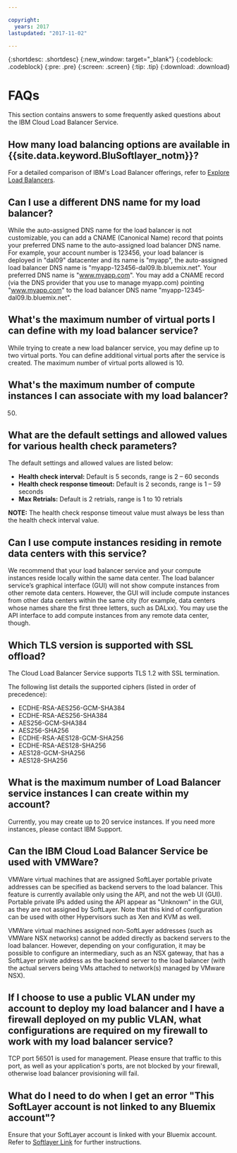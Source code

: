 ```yaml
---

copyright:
  years: 2017
lastupdated: "2017-11-02"

---
```


{:shortdesc: .shortdesc}
{:new_window: target="_blank"}
{:codeblock: .codeblock}
{:pre: .pre}
{:screen: .screen}
{:tip: .tip}
{:download: .download}

# FAQs

This section contains answers to some frequently asked questions about the IBM Cloud Load Balancer Service.

## How many load balancing options are available in {{site.data.keyword.BluSoftlayer_notm}}?

For a detailed comparison of IBM's Load Balancer offerings, refer to [Explore Load Balancers](https://dev-console.bluemix.net/docs/infrastructure/loadbalancer-service/explore-load-balancers.html#explore-load-balancers).

## Can I use a different DNS name for my load balancer?

While the auto-assigned DNS name for the load balancer is not customizable, you can add a CNAME (Canonical Name) record that points your preferred DNS name to the auto-assigned load balancer DNS name. For example, your account number is 123456, your load balancer is deployed in "dal09" datacenter and its name is "myapp", the auto-assigned load balancer DNS name is "myapp-123456-dal09.lb.bluemix.net". Your preferred DNS name is "www.myapp.com". You may add a CNAME record (via the DNS provider that you use to manage myapp.com) pointing "www.myapp.com" to the load balancer DNS name "myapp-12345-dal09.lb.bluemix.net".

## What's the maximum number of virtual ports I can define with my load balancer service?

While trying to create a new load balancer service, you may define up to two virtual ports. You can define additional virtual ports after the service is created. The maximum number of virtual ports allowed is 10. 

## What's the maximum number of compute instances I can associate with my load balancer?

50.

## What are the default settings and allowed values for various health check parameters?

The default settings and allowed values are listed below:

* **Health check interval:** Default is 5 seconds, range is 2 – 60 seconds
* **Health check response timeout:** Default is 2 seconds, range is 1 – 59 seconds
* **Max Retrials:** Default is 2 retrials, range is 1 to 10 retrials

**NOTE:** The health check response timeout value must always be less than the health check interval value. 

## Can I use compute instances residing in remote data centers with this service? 

We recommend that your load balancer service and your compute instances reside locally within the same data center. The load balancer service’s graphical interface (GUI) will not show compute instances from other remote data centers. However, the GUI will include compute instances from other data centers within the same city (for example, data centers whose names share the first three letters, such as DALxx). You may use the API interface to add compute instances from any remote data center, though. 

## Which TLS version is supported with SSL offload?

The Cloud Load Balancer Service supports TLS 1.2 with SSL termination. 

The following list details the supported ciphers (listed in order of precedence):  

* ECDHE-RSA-AES256-GCM-SHA384
* ECDHE-RSA-AES256-SHA384
* AES256-GCM-SHA384
* AES256-SHA256
* ECDHE-RSA-AES128-GCM-SHA256
* ECDHE-RSA-AES128-SHA256
* AES128-GCM-SHA256
* AES128-SHA256

## What is the maximum number of Load Balancer service instances I can create within my account? 

Currently, you may create up to 20 service instances. If you need more instances, please contact IBM Support. 

## Can the IBM Cloud Load Balancer Service be used with VMWare? 

VMWare virtual machines that are assigned SoftLayer portable private addresses can be specified as backend servers to the load balancer. This feature is currently available only using the API, and not the web UI (GUI). Portable private IPs added using the API appear as "Unknown" in the GUI, as they are not assigned by SoftLayer. Note that this kind of configuration can be used with other Hypervisors such as Xen and KVM as well.

VMWare virtual machines assigned non-SoftLayer addresses (such as VMWare NSX networks) cannot be added directly as backend servers to the load balancer. However, depending on your configuration, it may be possible to configure an intermediary, such as an NSX gateway, that has a SoftLayer private address as the backend server to the load balancer (with the actual servers being VMs attached to network(s) managed by VMware NSX).

## If I choose to use a public VLAN under my account to deploy my load balancer and I have a firewall deployed on my public VLAN, what configurations are required on my firewall to work with my load balancer service?

TCP port 56501 is used for management. Please ensure that traffic to this port, as well as your application's ports, are not blocked by your firewall, otherwise load balancer provisioning will fail.

## What do I need to do when I get an error "This SoftLayer account is not linked to any Bluemix account"?

Ensure that your SoftLayer account is linked with your Bluemix account. Refer to [Softlayer Link](https://console.bluemix.net/docs/account/softlayerlink.html#switching-to-ibmid) for further instructions.
